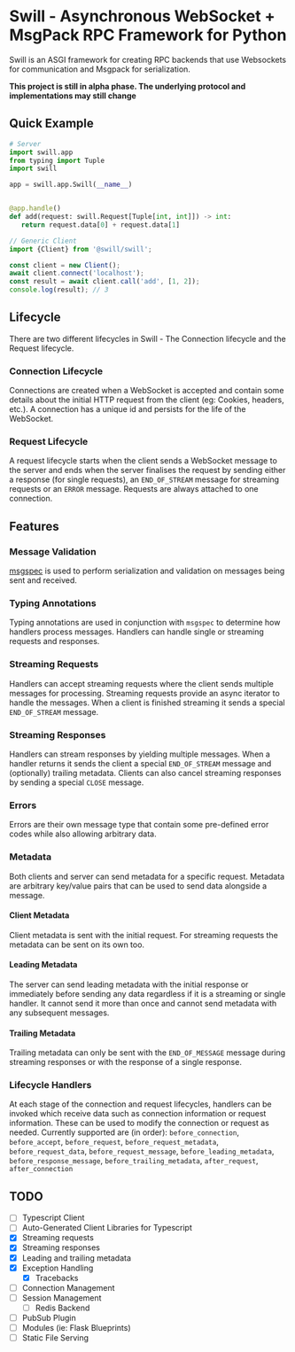 # Swill - Asynchronous WebSocket + MsgPack RPC Framework for Python

Swill is an ASGI framework for creating RPC backends that use Websockets for communication
and Msgpack for serialization.

**This project is still in alpha phase. The underlying protocol and implementations may still change**

## Quick Example

```python
# Server
import swill.app
from typing import Tuple
import swill

app = swill.app.Swill(__name__)


@app.handle()
def add(request: swill.Request[Tuple[int, int]]) -> int:
   return request.data[0] + request.data[1]
```


```typescript
// Generic Client
import {Client} from '@swill/swill';

const client = new Client();
await client.connect('localhost');
const result = await client.call('add', [1, 2]);
console.log(result); // 3
```

## Lifecycle
There are two different lifecycles in Swill - The Connection lifecycle and the Request lifecycle.

### Connection Lifecycle
Connections are created when a WebSocket is accepted and contain some details about the initial
HTTP request from the client (eg: Cookies, headers, etc.). A connection has a unique id and
persists for the life of the WebSocket.

### Request Lifecycle
A request lifecycle starts when the client sends a WebSocket message to the server and ends
when the server finalises the request by sending either a response (for single requests), an
`END_OF_STREAM` message for streaming requests or an `ERROR` message. Requests are always
attached to one connection.


## Features

### Message Validation
[msgspec](https://jcristharif.com/msgspec/) is used to perform serialization and validation
on messages being sent and received. 

### Typing Annotations
Typing annotations are used in conjunction with `msgspec` to determine how handlers process
messages. Handlers can handle single or streaming requests and responses. 

### Streaming Requests
Handlers can accept streaming requests where the client sends multiple messages for
processing. Streaming requests provide an async iterator to handle the messages. When a
client is finished streaming it sends a special `END_OF_STREAM` message.

### Streaming Responses
Handlers can stream responses by yielding multiple messages. When a handler returns it
sends the client a special `END_OF_STREAM` message and (optionally) trailing metadata.
Clients can also cancel streaming responses by sending a special `CLOSE` message.

### Errors
Errors are their own message type that contain some pre-defined error codes while also
allowing arbitrary data.

### Metadata
Both clients and server can send metadata for a specific request. Metadata are arbitrary
key/value pairs that can be used to send data alongside a message.

#### Client Metadata
Client metadata is sent with the initial request. For streaming requests the metadata
can be sent on its own too.

#### Leading Metadata
The server can send leading metadata with the initial response or immediately before
sending any data regardless if it is a streaming or single handler. It cannot send
it more than once and cannot send metadata with any subsequent messages.

#### Trailing Metadata
Trailing metadata can only be sent with the `END_OF_MESSAGE` message during streaming
responses or with the response of a single response.

### Lifecycle Handlers
At each stage of the connection and request lifecycles, handlers can be invoked which
receive data such as connection information or request information. These can be used
to modify the connection or request as needed. Currently supported are (in order):
`before_connection`, `before_accept`, `before_request`, `before_request_metadata`,
`before_request_data`, `before_request_message`, `before_leading_metadata`,
`before_response_message`, `before_trailing_metadata`, `after_request`, `after_connection`

## TODO
 - [ ] Typescript Client
 - [ ] Auto-Generated Client Libraries for Typescript
 - [X] Streaming requests
 - [X] Streaming responses
 - [X] Leading and trailing metadata
 - [X] Exception Handling
   - [X] Tracebacks
 - [ ] Connection Management
 - [ ] Session Management
   - [ ] Redis Backend
 - [ ] PubSub Plugin
 - [ ] Modules (ie: Flask Blueprints)
 - [ ] Static File Serving
